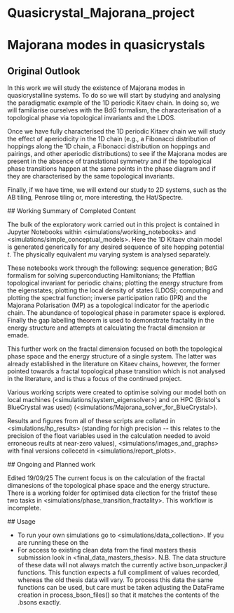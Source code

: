 # Quasicrystal_Majorana_project


# Majorana modes in quasicrystals


## Original Outlook

In this work we will study the existence of Majorana modes in quasicrystalline systems. To do so we will start by studying and analysing the paradigmatic example of the 1D periodic Kitaev chain. In doing so, we will familiarise ourselves with the BdG formalism, the characterisation of a topological phase via topological invariants and the LDOS. 

Once we have fully characterised the 1D periodic Kitaev chain we will study the effect of aperiodicity in the 1D chain (e.g., a Fibonacci distribution of hoppings along the 1D chain, a Fibonacci distribution on hoppings and pairings, and other aperiodic distributions) to see if the Majorana modes are present in the absence of translational symmetry and if the topological phase transitions happen at the same points in the phase diagram and if they are characterised by the same topological invariants.

Finally, if we have time, we will extend our study to 2D systems, such as the AB tiling, Penrose tiling or, more interesting, the Hat/Spectre.


## Working Summary of Completed Content

The bulk of the exploratory work carried out in this project is contained in Jupyter Notebooks within <simulations/working_notebooks> and <simulations/simple_conceptual_models>. Here the 1D Kitaev chain model is generated generically for any desired sequence of site hopping potential $t$. The physically equivalent $mu$ varying system is analysed separately.

These notebooks work through the following: sequence generation; BdG formalism for solving superconducting Hamiltonians; the Pfaffian topological invariant for periodic chains; plotting the energy structure from the eigenstates; plotting the local density of states (LDOS); computing and plotting the spectral function; inverse participation ratio (IPR) and the Majorana Polarisation (MP) as a topological indicator for the aperiodic chain. The abundance of topological phase in parameter space is explored. Finally the gap labelling theorem is used to demonstrate fractality in the energy structure and attempts at calculating the fractal dimension ar emade.

This further work on the fractal dimension focused on both the topological phase space and the energy structure of a single system. The latter was already established in the literature on Kitaev chains, however, the former pointed towards a fractal topological phase transition which is not analysed in the literature, and is thus a focus of the continued project.

Various working scripts were created to optimise solving our model both on local machines (<simulations/system_eigensolver>) and on HPC (Bristol's BlueCrystal was used) (<simulations/Majorana_solver_for_BlueCrystal>).

Results and figures from all of these scripts are collated in <simulations/hp_results> (standing for high precision -- this relates to the precision of the float variables used in the calculation needed to avoid erroneous reults at near-zero values), <simulations/images_and_graphs> with final versions collecetd in <simulations/report_plots>.


## Ongoing and Planned work

Edited 19/09/25
The current focus is on the calculation of the fractal dimanesions of the topological phase space and the energy structure. There is a working folder for optimised data cllection for the fristof these two tasks in <simulations/phase_transition_fractality>. This workflow is incomplete.


## Usage

- To run your own simulations go to <simulations/data_collection>. If you are running these on the 
- For access to existing clean data from the final masters thesis submission look in <final_data_masters_thesis>. N.B. The data structure of these data will not always match the currently active bson_unpacker.jl functions. This function expects a full compliment of values recorded, whereas the old thesis data will vary. To process this data the same functions can be used, but care must be taken adjusting the DataFrame creation in process_bson_files() so that it matches the contents of the .bsons exactly.

